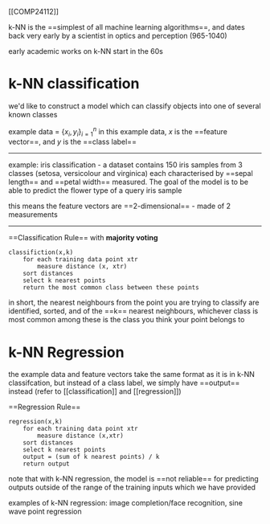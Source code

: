 [[COMP24112]]

k-NN is the ==simplest of all machine learning algorithms==, and dates back very early by a scientist in optics and perception (965-1040)

early academic works on k-NN start in the 60s

# k-NN classification

we'd like to construct a model which can classify objects into one of several known classes

example data = $\{x_i,y_i\}^n_{i=1}$
in this example data, $x$ is the ==feature vector==, and $y$ is the ==class label==

***
example: iris classification - a dataset contains 150 iris samples from 3 classes (setosa, versicolour and virginica) each characterised by ==sepal length== and ==petal width== measured. The goal of the model is to be able to predict the flower type of a query iris sample

this means the feature vectors are ==2-dimensional== - made of 2 measurements
***

==Classification Rule== with **majority voting**
```
classifiction(x,k)
	for each training data point xtr
		measure distance (x, xtr)
	sort distances
	select k nearest points
	return the most common class between these points
```
in short, the nearest neighbours from the point you are trying to classify are identified, sorted, and of the ==k== nearest neighbours, whichever class is most common among these is the class you think your point belongs to


# k-NN Regression

the example data and feature vectors take the same format as it is in k-NN classifcation, but instead of a class label, we simply have ==output== instead (refer to [[classification]] and [[regression]])

==Regression Rule==
```
regression(x,k)
	for each training data point xtr
		measure distance (x,xtr)
	sort distances
	select k nearest points
	output = (sum of k nearest points) / k
	return output
```

note that with k-NN regression, the model is ==not reliable== for predicting outputs outside of the range of the training inputs which we have provided

examples of k-NN regression: image completion/face recognition, sine wave point regression